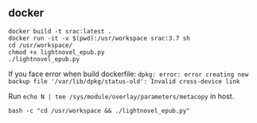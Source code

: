 

## docker
```
docker build -t srac:latest .
docker run -it -v $(pwd):/usr/workspace srac:3.7 sh
cd /usr/workspace/
chmod +x lightnovel_epub.py
./lightnovel_epub.py
```
If you face error when build dockerfile:
```dpkg: error: error creating new backup file '/var/lib/dpkg/status-old': Invalid cross-device link```

Run `echo N | tee /sys/module/overlay/parameters/metacopy` in host.

`bash -c "cd /usr/workspace && ./lightnovel_epub.py"`